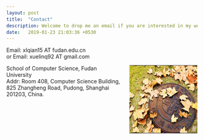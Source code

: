 ```yaml
---
layout: post
title:  "Contact"
description: Welcome to drop me an email if you are interested in my works!
date:   2019-01-23 21:03:36 +0530
---
```

<script type="text/javascript" id="clustrmaps" src="//cdn.clustrmaps.com/map_v2.js?d=F3o-c0BKt18Aq9R7FOWA-dlVhGuowm8xNHsCIMbZAOo&cl=ffffff&w=a"></script>

Email: xlqian15 AT fudan.edu.cn 
<br>
or Email: xuelinq92 AT gmail.com

<div>
<img src="/img/about/fudan.png" alt="." width="180" height="180" align="right">
<span style="display:inline-block;width:60%;word-wrap:break-word;white-space:normal;">
School of Computer Science, Fudan University
<br>
Addr: Room 408, Computer Science Building, 825 Zhangheng Road, Pudong, Shanghai 201203, China.
<br>
</span>
</div>

